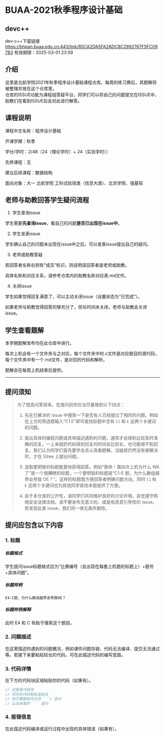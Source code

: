 # BUAA-2021秋季程序设计基础

## devc++

dev-c++下载链接
https://bhpan.buaa.edu.cn:443/link/85CA2DA5FA2ADC8C2992767F5FC097B3 有效期限：2025-03-01 23:59

## 介绍

这里是北航学院2021年秋季程序设计基础课程仓库。每周的练习赛后，其题解将被整理并放在这个仓库里。  
仓库的ISSUE功能为课程组答疑平台，同学们可以将自己的问题提交在ISSUE中，助教们在看到ISSUE后会对此进行解答。

## 课程说明

课程中文名称：程序设计基础  

开课学期：秋季  

学分/学时：2/48（24（理论学时）+ 24（实验学时））  

先修课程：无  

建议后续课程：数据结构  

面向对象：大一 北航学院 工科试验班类（信息大类）、北京学院、强基班

## 老师与助教回答学生疑问流程

1.  学生查询issue

学生需要**先查询issue**，看自己的问题**是否已出现在issue中**。

2.  学生发表issue

学生确认自己的问题未出现在issue中之后，可以发表issue提出自己的疑问。

3.  老师或助教答疑

若回答者名称右侧有“成员”标识，则说明该回答者是老师或助教。

具体名称和对应关系，请参考仓库内的助教名称对应表.md文件。

4.  关闭issue

学生如果觉得回复满意了，可以主动关闭issue（设置状态为“已完成”）。

如果老师与助教觉得回答的够充分了，但长时间未关闭，老师与助教会关闭issue。

## 学生查看题解

本学期题解发布均在此仓库中进行。

每次上机会有一个文件夹与之对应，每个文件夹中的.c文件是对应题目的源代码，每个文件夹中有一个.md文件，是对应的代码和解析。

题解会在每周上机结束后提供。

**********************

## 提问须知

> 为了提高问答效率，在提问前你应当尽量做到以下四点：
>
> 1. 先在已解决的 issue 中搜索一下是否有人已经提过了相同的问题。例如在上方的筛选框输入“C1 E”即可查找标题中含有 `C1` 和 `E` 这两个关键词的问题。
>
> 2. 提出具体的编程问题或具体描述遇到的问题，通常才会得到比较及时准确的回复。一上来就扔代码得到回复的时间会比较长，也可能得不到回复。我们认为同学们首先要学会去认真看题解，当疑惑仍然没有被解决时，才在 Gitee 上提出问题。
>
> 3. 选取更明智的标题能更快获得回答。例如“救命！第四次上机为什么 WA 了”是一个很糟糕的标题，一个更明智的标题是“C1-E 题，为什么数组越界会导致 OE？”。这样的标题既方便回答者明确问题方向，同时 `C1` 和 `E` 这两个关键词也为其他同学查找本题提供了方便。
>
> 4. 由于本仓库的公开性，请同学们共同维护良好的讨论环境，自觉遵守网络安全法律法规。请不要发布无意义的、或是有恶意引导性的 issue。若发现此类 issue，我们将一律无条件删除。

## 提问应包含以下内容

### 1. 标题

##### 标题格式

学生提问issue标题格式应为“比赛编号（会出现在每套上机题的标题上）+题号+具体问题”。

##### 标题样例

```
E4-C题，为什么数组越界会导致OE？
```

##### 标题样例解释

此时 E4 和 C 有助于搜索这个题目。

### 2. 问题描述

在这里描述你遇到的问题概况，例如课件问题存疑、代码无法编译、提交无法通过等。若接下来要粘贴较长的代码，可在此描述代码的编写思路。

### 3. 代码详情

在下方的代码块区域粘贴你的代码（如果有）。

```c
// 这里是代码块
// 将你的代码粘贴至此处
// 但不要删除开头的 ```c 部分
// 以及末尾的 ``` 部分
```

### 4. 报错信息

在此描述代码编译或运行过程中出现的具体错误（如果有）。
